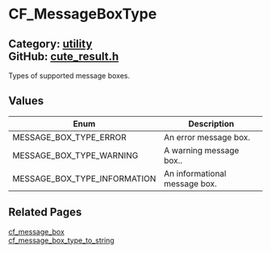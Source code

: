 # CF_MessageBoxType

Category: [utility](https://github.com/RandyGaul/cute_framework/blob/master/docs/api_reference?id=utility)  
GitHub: [cute_result.h](https://github.com/RandyGaul/cute_framework/blob/master/include/cute_result.h)  
---

Types of supported message boxes.

## Values

Enum | Description
--- | ---
MESSAGE_BOX_TYPE_ERROR | An error message box.
MESSAGE_BOX_TYPE_WARNING | A warning message box..
MESSAGE_BOX_TYPE_INFORMATION | An informational message box.

## Related Pages

[cf_message_box](https://github.com/RandyGaul/cute_framework/blob/master/docs/utility/cf_message_box.md)  
[cf_message_box_type_to_string](https://github.com/RandyGaul/cute_framework/blob/master/docs/utility/cf_message_box_type_to_string.md)  
